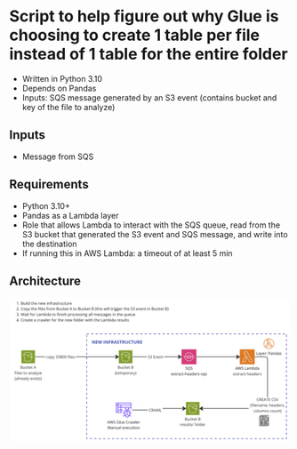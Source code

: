 # Script to help figure out why Glue is choosing to create 1 table per file instead of 1 table for the entire folder
* Written in Python 3.10
* Depends on Pandas
* Inputs: SQS message generated by an S3 event (contains bucket and key of the file to analyze)


## Inputs

* Message from SQS

## Requirements
* Python 3.10+
* Pandas as a Lambda layer
* Role that allows Lambda to interact with the SQS queue, read from the S3 bucket that generated the S3 event and SQS message, and write into the destination
* If running this in AWS Lambda: a timeout of at least 5 min

## Architecture
<img src='architecture.png'>
